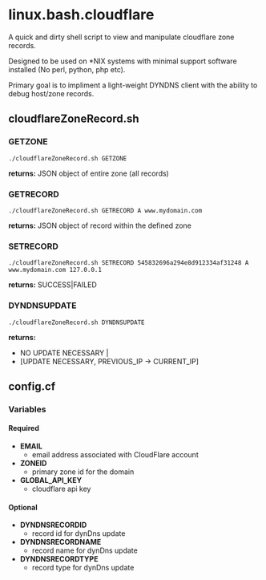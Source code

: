# linux.bash.cloudflare
A quick and dirty shell script to view and manipulate cloudflare zone records.

Designed to be used on \*NIX systems with minimal support software installed (No perl, python, php etc).

Primary goal is to impliment a light-weight DYNDNS client with the ability to debug host/zone records.


## cloudflareZoneRecord.sh
### GETZONE
```
./cloudflareZoneRecord.sh GETZONE 
```
**returns:** JSON object of entire zone (all records)

### GETRECORD
```
./cloudflareZoneRecord.sh GETRECORD A www.mydomain.com
```
**returns:** JSON object of record within the defined zone

### SETRECORD
```
./cloudflareZoneRecord.sh SETRECORD 545832696a294e8d912334af31248 A www.mydomain.com 127.0.0.1
```
**returns:** SUCCESS|FAILED

### DYNDNSUPDATE
```
./cloudflareZoneRecord.sh DYNDNSUPDATE
```
**returns:** 
  - NO UPDATE NECESSARY | 
  - [UPDATE NECESSARY, PREVIOUS_IP -> CURRENT_IP]




## config.cf
### Variables
#### Required
* **EMAIL**
  - email address associated with CloudFlare account
* **ZONEID**
  - primary zone id for the domain
* **GLOBAL_API_KEY**
  - cloudflare api key
  
#### Optional
* **DYNDNSRECORDID**
  - record id for dynDns update
* **DYNDNSRECORDNAME**
  - record name for dynDns update
* **DYNDNSRECORDTYPE**
  - record type for dynDns update
